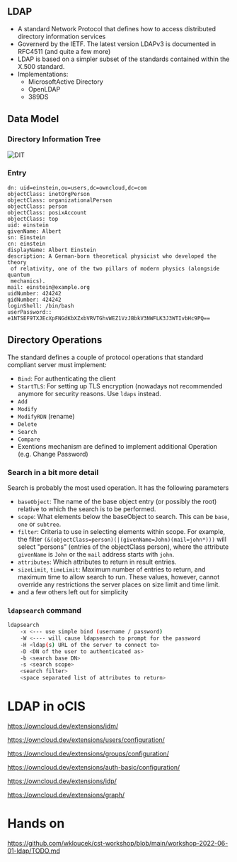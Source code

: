 ## LDAP

- A standard Network Protocol that defines how to access distributed directory information services
- Governerd by the IETF. The latest version LDAPv3 is documented in RFC4511 (and quite a few more)
- LDAP is based on a simpler subset of the standards contained within the X.500 standard. 
- Implementations:
  - MicrosoftActive Directory
  - OpenLDAP
  - 389DS

## Data Model

### Directory Information Tree
![DIT](https://ldapwiki.com/attach/DIT/DIT.png)

### Entry
```
dn: uid=einstein,ou=users,dc=owncloud,dc=com
objectClass: inetOrgPerson
objectClass: organizationalPerson
objectClass: person
objectClass: posixAccount
objectClass: top
uid: einstein
givenName: Albert
sn: Einstein
cn: einstein
displayName: Albert Einstein
description: A German-born theoretical physicist who developed the theory
 of relativity, one of the two pillars of modern physics (alongside quantum
 mechanics).
mail: einstein@example.org
uidNumber: 424242
gidNumber: 424242
loginShell: /bin/bash
userPassword:: e1NTSEF9TXJEcXpFNGdKbXZxbVRVTGhvWEZ1VzJBbkV3NWFLK3J3WTIvbHc9PQ==
```

## Directory Operations
The standard defines a couple of protocol operations that standard compliant
server must implement:
- `Bind`: For authenticating the client
- `StartTLS`: For setting up TLS encryption (nowadays not recommended anymore
  for security reasons. Use `ldaps` instead.
- `Add`
- `Modify`
- `ModifyRDN` (rename)
- `Delete`
- `Search`
- `Compare`
- Exentions mechanism are defined to implement additional Operation (e.g. Change Password)

### Search in a bit more detail
Search is probably the most used operation. It has the following parameters

- `baseObject`: The name of the base object entry (or possibly the root) relative to which the search is to be performed.
- `scope`: What elements below the baseObject to search. This can be `base`, `one` or `subtree`.
- `filter`: Criteria to use in selecting elements within scope. For example, the filter 
   `(&(objectClass=person)(|(givenName=John)(mail=john*)))` will select "persons" (entries of the objectClass person),
   where the attribute `givenName` is `John` or the `mail` address starts with `john`.
- `attributes`: Which attributes to return in result entries.
- `sizeLimit`, `timeLimit`: Maximum number of entries to return, and maximum time to allow search to run.
  These values, however, cannot override any restrictions the server places on size limit and time limit.
- and a few others left out for simplicity

### `ldapsearch` command

``` bash
ldapsearch
    -x <--- use simple bind (username / password)
    -W <---- will cause ldapsearch to prompt for the password
    -H <ldap(s) URL of the server to connect to>
    -D <DN of the user to authenticated as>
    -b <search base DN>
    -s <search scope>
    <search filter>
    <space separated list of attributes to return>
```

# LDAP in oCIS
https://owncloud.dev/extensions/idm/

https://owncloud.dev/extensions/users/configuration/

https://owncloud.dev/extensions/groups/configuration/

https://owncloud.dev/extensions/auth-basic/configuration/

https://owncloud.dev/extensions/idp/

https://owncloud.dev/extensions/graph/

# Hands on
https://github.com/wkloucek/cst-workshop/blob/main/workshop-2022-06-01-ldap/TODO.md
